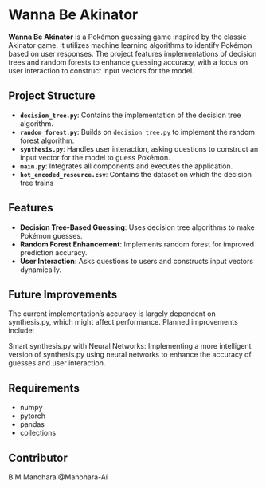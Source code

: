 # Wanna Be Akinator

**Wanna Be Akinator** is a Pokémon guessing game inspired by the classic Akinator game. It utilizes machine learning algorithms to identify Pokémon based on user responses. The project features implementations of decision trees and random forests to enhance guessing accuracy, with a focus on user interaction to construct input vectors for the model.

## Project Structure

- **`decision_tree.py`**: Contains the implementation of the decision tree algorithm.
- **`random_forest.py`**: Builds on `decision_tree.py` to implement the random forest algorithm.
- **`synthesis.py`**: Handles user interaction, asking questions to construct an input vector for the model to guess Pokémon.
- **`main.py`**: Integrates all components and executes the application.
- **`hot_encoded_resource.csv`**: Contains the dataset on which the decision tree trains

## Features

- **Decision Tree-Based Guessing**: Uses decision tree algorithms to make Pokémon guesses.
- **Random Forest Enhancement**: Implements random forest for improved prediction accuracy.
- **User Interaction**: Asks questions to users and constructs input vectors dynamically.

## Future Improvements
The current implementation’s accuracy is largely dependent on synthesis.py, which might affect performance. Planned improvements include:

Smart synthesis.py with Neural Networks: Implementing a more intelligent version of synthesis.py using neural networks to enhance the accuracy of guesses and user interaction.

## Requirements

- numpy
- pytorch
- pandas
- collections

## Contributor

B M Manohara @Manohara-Ai
